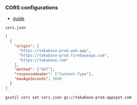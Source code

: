 ### CORS configurations

- [guide](https://cloud.google.com/storage/docs/using-cors#command-line)

`cors.json`

``` json
[  
  {  
    "origin": [
      "https://takabase-prod.web.app",
      "https://takabase-prod.firebaseapp.com",
      "https://takabase.com"
    ], 
    "method": ["GET"],  
    "responseHeader": ["Content-Type"],  
    "maxAgeSeconds": 3600  
  }  
]
```

`gsutil cors set cors.json gs://takabase-prod.appspot.com`
